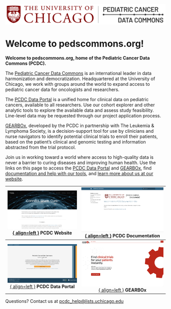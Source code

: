 ![Logo](img/PcdcLogo.png)
# Welcome to pedscommons.org! 

**Welcome to pedscommons.org, home of the Pediatric Cancer Data Commons (PCDC).**

The [Pediatric Cancer Data Commons](http://commons.cri.uchicago.edu) is an international leader in data harmonization and democratization. Headquartered at the University of Chicago, we work with groups around the world to expand access to pediatric cancer data for oncologists and researchers.

The [PCDC Data Portal](https://portal.pedscommons.org/login) is a unified home for clinical data on pediatric cancers, available to all researchers. Use our cohort explorer and other analytic tools to explore the available data and assess study feasibility. Line-level data may be requested through our project application process.

[GEARBOx](https://gearbox.pedscommons.org/), developed by the PCDC in partnership with The Leukemia & Lymphoma Society, is a decision-support tool for use by clinicians and nurse navigators to identify potential clinical trials to enroll their patients, based on the patient’s clinical and genomic testing and information abstracted from the trial protocol. 

Join us in working toward a world where access to high-quality data is never a barrier to curing diseases and improving human health. Use the links on this page to access the [PCDC Data Portal](https://portal.pedscommons.org/login) and [GEARBOx](https://gearbox.pedscommons.org/), find [documentation and help with our tools](https://docs.pedscommons.org/), and [learn more about us at our website](http://commons.cri.uchicago.edu).

|[![Us](img/WP_site.png){ align=left }](https://commons.cri.uchicago.edu "Our Website") PCDC Website|[![Documentation](img/doc_site.png){ align=left }](https://docs.pedscommons.org "Our Documentation") **PCDC Documentation**|
|:---:|:---:|
|[![Pediatric Cancer Data Common](img/commons_site.png){ align=left }](https://portal.pedscommons.org "Our Data Common") **PCDC Data Portal**|[![GEARBOx](img/gearbox_site.png){ align=left }](https://gearbox.pedscommons.org "Our Clinical Trial Tool") **GEARBOx**|



Questions?  Contact us at <pcdc_help@lists.uchicago.edu>